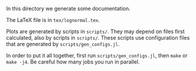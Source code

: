 In this directory we generate some documentation.

The LaTeX file is in `tex/lognormal.tex`.

Plots are generated by scripts in `scripts/`. They may depend on files first
calculated, also by scripts in `scripts/`. These scripts use configuration
files that are generated by `scripts/gen_configs.jl`.

In order to put it all together, first run `scripts/gen_configs.jl`, then
`make` or `make -j4`. Be careful how many jobs you run in parallel.
